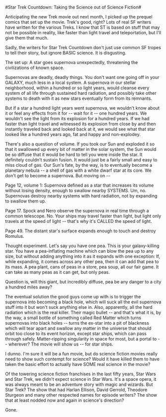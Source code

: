 #Star Trek Countdown: Taking the Science out of Science Fiction#

Anticipating the new Trek movie out next month, I picked up the prequel comics that set up the movie. Trek's good, right? Lots of real SF writers have written for the various Treks. I know that ST is based on stuff that may not be possible in reality, like faster than light travel and teleportation, but I'll give them that much.

Sadly, the writers for Star Trek Countdown don't just use common SF tropes to tell their story, but ignore BASIC science. It is disgusting.

The set up: A star goes supernova unexpectedly, threatening the civilizations of known space.

Supernovas are deadly, deadly things. You don't want one going off in your GALAXY, much less in a local system. A supernova in our stellar neighborhood, within a hundred or so light years, would cleanse every system of all life through sustained hard radiation, and possibly take other systems to death with it as new stars eventually form from its remnants.

But if a star a hundred light years went supernova, we wouldn't know about it or feel any effects from it for -- wait for it -- one hundred years. We wouldn't see the light from its explosion for a hundred years. If we had faster than light travel and witnessed its explosion from close by and then instantly traveled back and looked back at it, we would see what that star looked like a hundred years ago, fat and happy and non-explodey.

There's also a question of volume. If you took our Sun and exploded it so that it swallowed up every bit of matter in the solar system, the Sun would be so diffuse that it would be hard to tell you were inside the star. It definitely couldn't sustain fusion. It would just be a fairly small and easy to miss cloud of gas. Our Sun's fate, by the way, is to eventually become a planetary nebula -- a shell of gas with a white dwarf star at its core. We don't get to become a supernova. But moving on --

Page 12, volume 1: Supernova defined as a star that increases its volume without losing density, enough to swallow nearby SYSTEMS. Um, no. Supernovas destroy nearby systems with hard radiation, not by expanding to swallow them up.

Page 17. Spock and Nero observe the supernova in real time through a common telescope. No. Your ships may travel faster than light, but light only travels at the speed of light -- that's why it's CALLED the speed of light.

Page 49. The distant star's surface expands enough to touch and destroy Romulus.

Thought experiment. Let's say you have one pea. This is your galaxy-killing star. You have a pea-inflating machine which can blow the pea up to any size, but without adding anything into it as it expands with one exception: If, while expanding, it comes across any other pea, then it can add that pea to its mass. A pea plant, cans of peas in a store, pea soup, all our fair game. It can take as many peas as it can get, but only peas.

Question is, will this giant, but incredibly diffuse, pea be any danger to a city a hundred miles away?

The eventual solution the good guys come up with is to trigger the supernova into becoming a black hole, which will suck all the evil supernova stuff into it but won't suck anything else in. Also, apparently, all the hard radiation which is the real killer. Their magic bullet -- and that's what it is, by the way, a small bottle of something called Red Matter which turns supernovas into black holes -- turns the ex-star into a pit of blackness which will tear apart and swallow any matter in the universe that should orbit too close to its event horizon, except star ships, which can pass through safely. Matter-ripping singularity in space for most, but a portal to -- wherever? The movie will show us -- for star ships.

I dunno. I'm sure it will be a fun movie, but do science fiction movies really need to show such contempt for science? Would it have killed them to have taken the basic effort to actually have SOME real science in the movie?

Of the towering science fiction franchises in the last fifty years, Star Wars and Star Trek, we didn't expect science in Star Wars. It's a space opera, it was always meant to be an adventure story with magic and wizards. But Star Trek? The show that had Harlan Ellison, David Gerrold, Theodore Sturgeon and many other respected names for episode writers? The show that at least nodded now and again in science's direction?

Gone.

